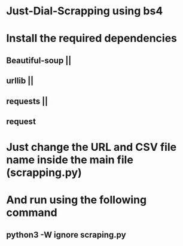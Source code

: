 # Just-Dial-Scrapping using bs4
# Install the required dependencies 
## Beautiful-soup ||
## urllib ||
## requests || 
## request
# Just change the URL and CSV file name inside the main file (scrapping.py)
# And run using the following command
## python3 -W ignore scraping.py
